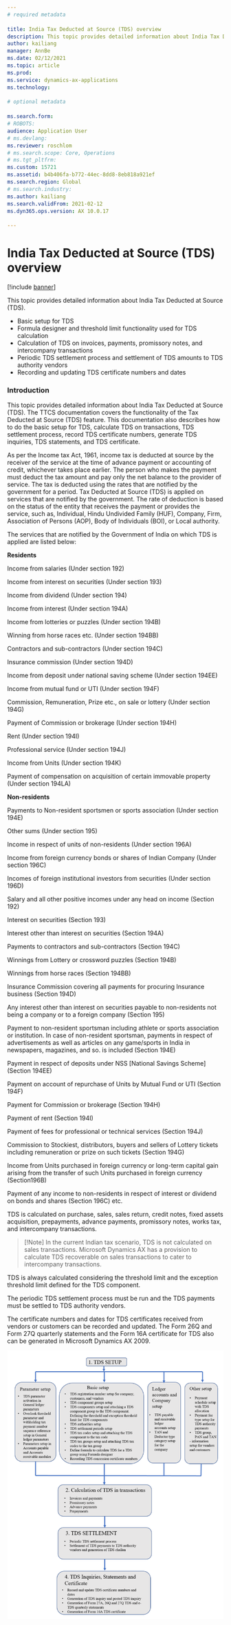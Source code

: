 ```yaml
---
# required metadata

title: India Tax Deducted at Source (TDS) overview
description: This topic provides detailed information about India Tax Deducted at Source (TDS). The TTCS documentation covers the functionality of the Tax Deducted at Source (TDS) feature. 
author: kailiang
manager: AnnBe
ms.date: 02/12/2021
ms.topic: article
ms.prod: 
ms.service: dynamics-ax-applications
ms.technology: 

# optional metadata

ms.search.form: 
# ROBOTS: 
audience: Application User
# ms.devlang: 
ms.reviewer: roschlom
# ms.search.scope: Core, Operations
# ms.tgt_pltfrm: 
ms.custom: 15721
ms.assetid: b4b406fa-b772-44ec-8dd8-8eb818a921ef
ms.search.region: Global
# ms.search.industry: 
ms.author: kailiang
ms.search.validFrom: 2021-02-12
ms.dyn365.ops.version: AX 10.0.17

---
```


# India Tax Deducted at Source (TDS) overview

[!include [banner](../includes/banner.md)]

This topic provides detailed information about India Tax Deducted at Source (TDS).

- Basic setup for TDS
- Formula designer and threshold limit functionality used for TDS calculation
- Calculation of TDS on invoices, payments, promissory notes, and intercompany transactions
- Periodic TDS settlement process and settlement of TDS amounts to TDS authority vendors
- Recording and updating TDS certificate numbers and dates

### Introduction

This topic provides detailed information about India Tax Deducted at Source (TDS). The TTCS documentation covers the functionality of the Tax Deducted at Source (TDS) feature. This documentation also describes how to do the basic setup for TDS, calculate TDS on transactions, TDS settlement process, record TDS certificate numbers, generate TDS inquiries, TDS statements, and TDS certificate.

As per the Income tax Act, 1961, income tax is deducted at source by the receiver of the service at the time of advance payment or accounting of credit, whichever takes place earlier. The person who makes the payment must deduct the tax amount and pay only the net balance to the provider of service. The tax is deducted using the rates that are notified by the government for a period. Tax Deducted at Source (TDS) is applied on services that are notified by the government. The rate of deduction is based on the status of the entity that receives the payment or provides the service, such as, Individual, Hindu Undivided Family (HUF), Company, Firm, Association of Persons (AOP), Body of Individuals (BOI), or Local authority. 

The services that are notified by the Government of India on which TDS is applied are listed below:

 

**Residents**

Income from salaries (Under section 192)

Income from interest on securities (Under section 193)

Income from dividend (Under section 194)

Income from interest (Under section 194A)

Income from lotteries or puzzles (Under section 194B)

Winning from horse races etc. (Under section 194BB)

Contractors and sub-contractors (Under section 194C)

Insurance commission (Under section 194D)

Income from deposit under national saving scheme (Under section 194EE)

Income from mutual fund or UTI (Under section 194F)

Commission, Remuneration, Prize etc., on sale or lottery (Under section 194G)

Payment of Commission or brokerage (Under section 194H)

Rent (Under section 194I)

Professional service (Under section 194J)

Income from Units (Under section 194K)

Payment of compensation on acquisition of certain immovable property (Under section 194LA)

**Non-residents**

Payments to Non-resident sportsmen or sports association (Under section 194E)

Other sums (Under section 195)

Income in respect of units of non-residents (Under section 196A)

Income from foreign currency bonds or shares of Indian Company (Under section 196C)

Incomes of foreign institutional investors from securities (Under section 196D)

Salary and all other positive incomes under any head on income (Section 192)

Interest on securities (Section 193)

Interest other than interest on securities (Section 194A)

Payments to contractors and sub-contractors (Section 194C)

Winnings from Lottery or crossword puzzles (Section 194B)

Winnings from horse races (Section 194BB)

Insurance Commission covering all payments for procuring Insurance business (Section 194D)

Any interest other than interest on securities payable to non-residents not being a company or to a foreign company (Section 195)

Payment to non-resident sportsman including athlete or sports association or institution. In case of non-resident sportsman, payments in respect of advertisements as well as articles on any game/sports in India in newspapers, magazines, and so. is included (Section 194E)

Payment in respect of deposits under NSS \[National Savings Scheme\](Section 194EE)

Payment on account of repurchase of Units by Mutual Fund or UTI (Section 194F)

Payment for Commission or brokerage (Section 194H)

Payment of rent (Section 194I)

Payment of fees for professional or technical services (Section 194J)

Commission to Stockiest, distributors, buyers and sellers of Lottery tickets including remuneration or prize on such tickets (Section 194G)

Income from Units purchased in foreign currency or long-term capital gain arising from the transfer of such Units purchased in foreign currency (Section196B)

Payment of any income to non-residents in respect of interest or dividend on bonds and shares (Section 196C) etc.

TDS is calculated on purchase, sales, sales return, credit notes, fixed assets acquisition, prepayments, advance payments, promissory notes, works tax, and intercompany transactions.



>  [!Note]
>  In the current Indian tax scenario,  TDS is not calculated on sales transactions. Microsoft Dynamics AX  has a provision to calculate TDS recoverable on sales transactions to cater  to intercompany transactions. 

TDS is always calculated considering the threshold limit and the exception threshold limit defined for the TDS component.

The periodic TDS settlement process must be run and the TDS payments must be settled to TDS authority vendors.

The certificate numbers and dates for TDS certificates received from vendors or customers can be recorded and updated. The Form 26Q and Form 27Q quarterly statements and the Form 16A certificate for TDS also can be generated in Microsoft Dynamics AX 2009.

[![TDS overview](./media/apac-ind-TDS-3.png)](./media/apac-ind-TDS-3.png)

